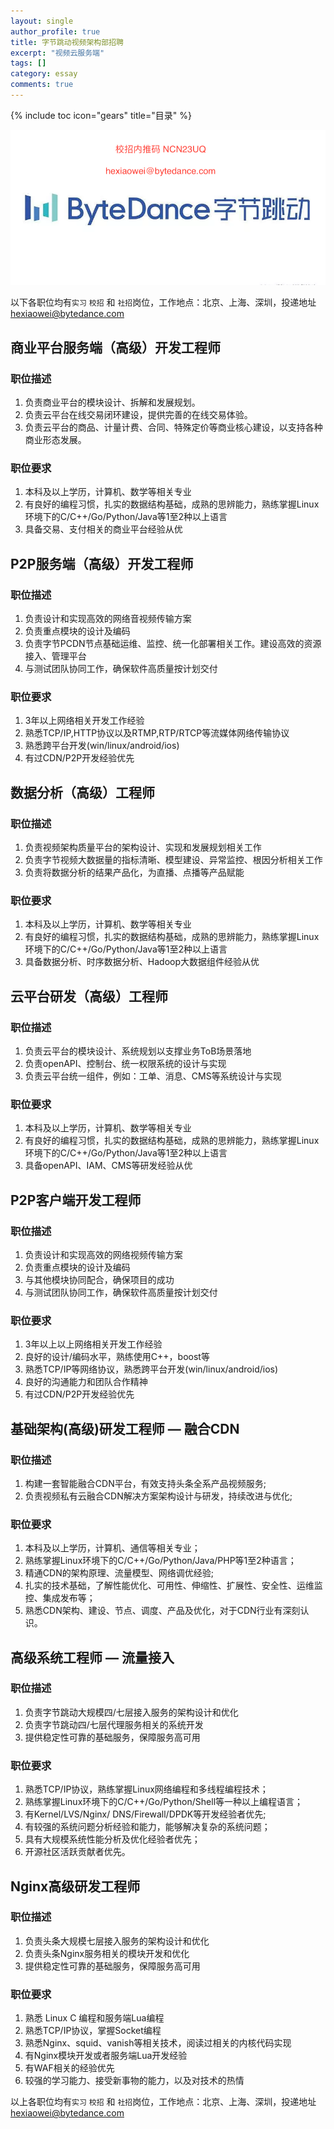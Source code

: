 ```yaml
---
layout: single
author_profile: true
title: 字节跳动视频架构部招聘
excerpt: "视频云服务端"
tags: []
category: essay
comments: true
---
```

{% include toc icon="gears" title="目录" %}


![bytedance](/images/bytedance.png)

以下各职位均有`实习` `校招` 和 `社招`岗位，工作地点：北京、上海、深圳，投递地址 hexiaowei@bytedance.com

## 商业平台服务端（高级）开发工程师

### 职位描述
1. 负责商业平台的模块设计、拆解和发展规划。
2. 负责云平台在线交易闭环建设，提供完善的在线交易体验。
3. 负责云平台的商品、计量计费、合同、特殊定价等商业核心建设，以支持各种商业形态发展。
### 职位要求
1. 本科及以上学历，计算机、数学等相关专业
2. 有良好的编程习惯，扎实的数据结构基础，成熟的思辨能力，熟练掌握Linux环境下的C/C++/Go/Python/Java等1至2种以上语言
3. 具备交易、支付相关的商业平台经验从优

## P2P服务端（高级）开发工程师

### 职位描述
1. 负责设计和实现高效的网络音视频传输方案
2. 负责重点模块的设计及编码
3. 负责字节PCDN节点基础运维、监控、统一化部署相关工作。建设高效的资源接入、管理平台
4. 与测试团队协同工作，确保软件高质量按计划交付
### 职位要求
1. 3年以上网络相关开发工作经验
2. 熟悉TCP/IP,HTTP协议以及RTMP,RTP/RTCP等流媒体网络传输协议
3. 熟悉跨平台开发(win/linux/android/ios)
4. 有过CDN/P2P开发经验优先

## 数据分析（高级）工程师

### 职位描述
1. 负责视频架构质量平台的架构设计、实现和发展规划相关工作
2. 负责字节视频大数据量的指标清晰、模型建设、异常监控、根因分析相关工作
3. 负责将数据分析的结果产品化，为直播、点播等产品赋能
### 职位要求
1. 本科及以上学历，计算机、数学等相关专业
2. 有良好的编程习惯，扎实的数据结构基础，成熟的思辨能力，熟练掌握Linux环境下的C/C++/Go/Python/Java等1至2种以上语言
3. 具备数据分析、时序数据分析、Hadoop大数据组件经验从优

## 云平台研发（高级）工程师

### 职位描述
1. 负责云平台的模块设计、系统规划以支撑业务ToB场景落地
2. 负责openAPI、控制台、统一权限系统的设计与实现
3. 负责云平台统一组件，例如：工单、消息、CMS等系统设计与实现
### 职位要求
1. 本科及以上学历，计算机、数学等相关专业
2. 有良好的编程习惯，扎实的数据结构基础，成熟的思辨能力，熟练掌握Linux环境下的C/C++/Go/Python/Java等1至2种以上语言
3. 具备openAPI、IAM、CMS等研发经验从优


## P2P客户端开发工程师

### 职位描述
1. 负责设计和实现高效的网络视频传输方案
2. 负责重点模块的设计及编码
3. 与其他模块协同配合，确保项目的成功
4. 与测试团队协同工作，确保软件高质量按计划交付

### 职位要求
1. 3年以上以上网络相关开发工作经验
2. 良好的设计/编码水平，熟练使用C++，boost等
3. 熟悉TCP/IP等网络协议，熟悉跨平台开发(win/linux/android/ios)
4. 良好的沟通能力和团队合作精神
5. 有过CDN/P2P开发经验优先

## 基础架构(高级)研发工程师 — 融合CDN

### 职位描述
1. 构建一套智能融合CDN平台，有效支持头条全系产品视频服务;
2. 负责视频私有云融合CDN解决方案架构设计与研发，持续改进与优化;

### 职位要求
1. 本科及以上学历，计算机、通信等相关专业；
2. 熟练掌握Linux环境下的C/C++/Go/Python/Java/PHP等1至2种语言；
3. 精通CDN的架构原理、流量模型、网络调优经验;
4. 扎实的技术基础，了解性能优化、可用性、伸缩性、扩展性、安全性、运维监控、集成发布等；
5. 熟悉CDN架构、建设、节点、调度、产品及优化，对于CDN行业有深刻认识。


## 高级系统工程师 — 流量接入

### 职位描述
1. 负责字节跳动大规模四/七层接入服务的架构设计和优化
2. 负责字节跳动四/七层代理服务相关的系统开发
3. 提供稳定性可靠的基础服务，保障服务高可用

### 职位要求
1. 熟悉TCP/IP协议，熟练掌握Linux网络编程和多线程编程技术；
2. 熟练掌握Linux环境下的C/C++/Go/Python/Shell等一种以上编程语言；
3. 有Kernel/LVS/Nginx/ DNS/Firewall/DPDK等开发经验者优先;
4. 有较强的系统问题分析经验和能力，能够解决复杂的系统问题；
5. 具有大规模系统性能分析及优化经验者优先；
6. 开源社区活跃贡献者优先。

## Nginx高级研发工程师

### 职位描述
1. 负责头条大规模七层接入服务的架构设计和优化
2. 负责头条Nginx服务相关的模块开发和优化
3. 提供稳定性可靠的基础服务，保障服务高可用

### 职位要求
1. 熟悉 Linux C 编程和服务端Lua编程
2. 熟悉TCP/IP协议，掌握Socket编程
3. 熟悉Nginx、squid、vanish等相关技术，阅读过相关的内核代码实现
4. 有Nginx模块开发或者服务端Lua开发经验
5. 有WAF相关的经验优先
6. 较强的学习能力、接受新事物的能力，以及对技术的热情



以上各职位均有`实习` `校招` 和 `社招`岗位，工作地点：北京、上海、深圳，投递地址 hexiaowei@bytedance.com
